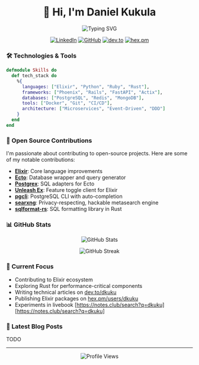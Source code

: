 <h1 align="center">👋 Hi, I'm Daniel Kukula</h1>

<p align="center">
  <img src="https://readme-typing-svg.herokuapp.com?font=Fira+Code&pause=1000&color=2EA043&center=true&vCenter=true&width=435&lines=Python+%7C+Rust+%7C+Elixir+Developer;Open+Source+Contributor;Building+Reliable+Systems" alt="Typing SVG" />
</p>

<p align="center">
  <a href="https://www.linkedin.com/in/danielkukula"><img src="https://img.shields.io/badge/-Daniel_Kukula-blue?style=flat-square&logo=Linkedin&logoColor=white" alt="LinkedIn"></a>
  <a href="https://github.com/dkuku"><img src="https://img.shields.io/github/followers/dkuku?label=follow&style=social" alt="GitHub"></a>
  <a href="https://dev.to/dkuku"><img src="https://img.shields.io/badge/dev.to-dkuku-black?style=flat-square&logo=dev.to" alt="dev.to"></a>
  <a href="https://hex.pm/users/dkuku"><img src="https://img.shields.io/badge/hex.pm-dkuku-orange?style=flat-square&logo=hex" alt="hex.pm"></a>
</p>

### 🛠️ Technologies & Tools

```elixir
defmodule Skills do
  def tech_stack do
    %{
      languages: ["Elixir", "Python", "Ruby", "Rust"],
      frameworks: ["Phoenix", "Rails", "FastAPI", "Actix"],
      databases: ["PostgreSQL", "Redis", "MongoDB"],
      tools: ["Docker", "Git", "CI/CD"],
      architecture: ["Microservices", "Event-Driven", "DDD"]
    }
  end
end
```

### 🌟 Open Source Contributions

I'm passionate about contributing to open-source projects. Here are some of my notable contributions:

- [**Elixir**](https://github.com/elixir-lang/elixir/pulls?q=is%3Apr+author%3Adkuku): Core language improvements
- [**Ecto**](https://github.com/elixir-ecto/ecto/pulls?q=is%3Apr+author%3Adkuku): Database wrapper and query generator
- [**Postgrex**](https://github.com/elixir-ecto/postgrex/pulls?q=is%3Apr+author%3Adkuku): SQL adapters for Ecto
- [**Unleash Ex**](https://gitlab.com/afontaine/unleash_ex/): Feature toggle client for Elixir
- [**pgcli**](https://github.com/dbcli/pgcli): PostgreSQL CLI with auto-completion
- [**searxng**](https://github.com/searxng/searxng/pulls?q=is%3Apr+author%3Adkuku): Privacy-respecting, hackable metasearch engine
- [**sqlformat-rs**](https://github.com/shssoichiro/sqlformat-rs/pulls?q=is%3Apr+author%3Adkuku): SQL formatting library in Rust

### 📊 GitHub Stats

<p align="center">
  <img src="https://github-readme-stats.vercel.app/api?username=dkuku&show_icons=true&theme=github_dark" alt="GitHub Stats" />
</p>

<p align="center">
  <img src="https://github-readme-streak-stats.herokuapp.com/?user=dkuku&theme=github-dark" alt="GitHub Streak" />
</p>

### 🌱 Current Focus

- Contributing to Elixir ecosystem
- Exploring Rust for performance-critical components
- Writing technical articles on [dev.to/dkuku](https://dev.to/dkuku)
- Publishing Elixir packages on [hex.pm/users/dkuku](https://hex.pm/users/dkuku)
- Experiments in livebook [https://notes.club/search?q=dkuku][https://notes.club/search?q=dkuku]

### 📝 Latest Blog Posts
TODO
<!-- BLOG-POST-LIST:START -->
<!-- This section can be automated with GitHub Actions to fetch your latest dev.to posts -->
<!-- BLOG-POST-LIST:END -->

---

<p align="center">
  <img src="https://komarev.com/ghpvc/?username=dkuku&color=green" alt="Profile Views" />
</p>
